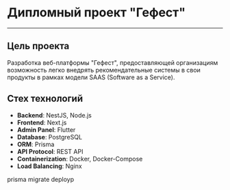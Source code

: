 # Дипломный проект "Гефест"

---
## Цель проекта 
Разработка веб-платформы "Гефест", предоставляющей организациям возможность легко внедрять рекомендательные системы в свои продукты в рамках модели SAAS (Software as a Service).

## Стех технологий
* **Backend**: NestJS, Node.js 
* **Frontend**: Next.js 
* **Admin Panel**: Flutter 
* **Database**: PostgreSQL 
* **ORM**: Prisma 
* **API Protocol**: REST API 
* **Containerization**: Docker, Docker-Compose 
* **Load Balancing**: Nginx

prisma migrate deployp



